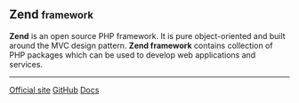 ## Zend <small>framework</small>

  **Zend** is an open source PHP framework. It is pure object-oriented and built 
  around the MVC design pattern. **Zend framework** contains collection of PHP 
  packages which can be used to develop web applications and services. 

<hr>

<div class="button-group small align-right">
    <a class="button zend" href="https://framework.zend.com/"><i class="fas fa-home"></i> Official site</a>
    <a class="button github" href="https://github.com/zendframework/zendframework"><i class="fab fa-github"></i> GitHub</a>
    <a class="button docs" href="https://framework.zend.com/learn"><i class="fas fa-book"></i> Docs</a>
</div>
